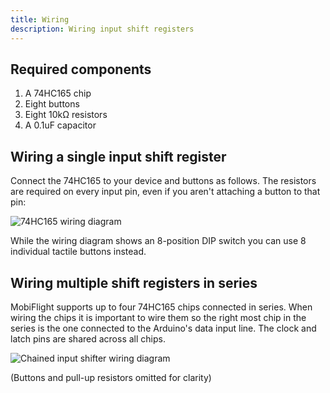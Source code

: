 ```yaml
---
title: Wiring
description: Wiring input shift registers
---
```


## Required components

1. A 74HC165 chip
2. Eight buttons
3. Eight 10kΩ resistors
4. A 0.1uF capacitor

## Wiring a single input shift register

Connect the 74HC165 to your device and buttons as follows. The resistors are required on every input pin, even if you aren't attaching a button to that pin:

![74HC165 wiring diagram](https://user-images.githubusercontent.com/9524118/158711557-d9f76041-65cb-4fae-bbd5-60cbef7a9224.png)

While the wiring diagram shows an 8-position DIP switch you can use 8 individual tactile buttons instead.

## Wiring multiple shift registers in series

MobiFlight supports up to four 74HC165 chips connected in series. When wiring the chips it is important to wire them so the right most chip in the series is the one connected to the Arduino's data input line. The clock and latch pins are shared across all chips.

![Chained input shifter wiring diagram](https://user-images.githubusercontent.com/9524118/148668026-f78060b7-bad8-4dd8-b655-0b5956b1d041.png)

(Buttons and pull-up resistors omitted for clarity)
